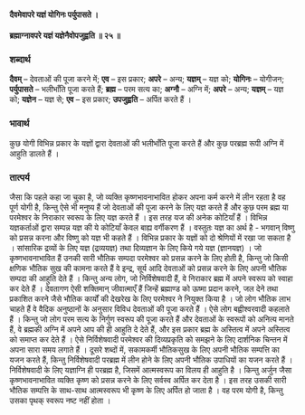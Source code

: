 #### दैवमेवापरे यज्ञं योगिनः पर्युपासते ।
#### ब्रह्माग्नावपरे यज्ञं यज्ञेनैवोपजुह्वति ॥ २५ ॥

### शब्दार्थ

**दैवम्** – देवताओं की पूजा करने में; **एव** – इस  प्रकार; **अपरे** – अन्य; **यज्ञम्** – यज्ञ को; **योगिनः** – योगीजन; **पर्युपासते** – भलीभाँति पूजा करते हैं; **ब्रह्म** – परम सत्य का; **अग्नौ** – अग्नि में; **अपरे** – अन्य; **यज्ञम्** – यज्ञ को; **यज्ञेन** – यज्ञ से; **एव** – इस प्रकार; **उपजुह्वति** – अर्पित करते हैं ।

### भावार्थ

कुछ योगी विभिन्न प्रकार के यज्ञों द्वारा देवताओं की भलीभाँति पूजा करते हैं और कुछ परब्रह्म रूपी अग्नि में आहुति डालते हैं ।

### तात्पर्य

जैसा कि पहले कहा जा चुका है, जो व्यक्ति कृष्णभावनाभावित होकर अपना कर्म करने में लीन रहता है वह पूर्ण योगी है, किन्तु ऐसे भी मनुष्य हैं जो देवताओं की पूजा करने के लिए यज्ञ करते हैं और कुछ परम ब्रह्म या परमेश्वर के निराकार स्वरूप के लिए यज्ञ करते हैं । इस तरह यज की अनेक कोटियाँ हैं । विभिन्न यज्ञकर्ताओं द्वारा सम्पन्न यज्ञ की ये कोटियाँ केवल बाह्य वर्गीकरण हैं । वस्तुतः यज्ञ का अर्थ है - भगवान् विष्णु को प्रसन्न करना और विष्णु को यज्ञ भी कहते हैं । विभिन्न प्रकार के यज्ञों को दो श्रेणियों में रखा जा सकता है । सांसारिक द्रव्यों के लिए यज्ञ (द्रव्ययज्ञ) तथा दिव्यज्ञान के लिए किये गये यज्ञ (ज्ञानयज्ञ) । जो कृष्णभावनाभावित हैं उनकी सारी भौतिक सम्पदा परमेश्वर को प्रसन्न करने के लिए होती है, किन्तु जो किसी क्षणिक भौतिक सुख की कामना करते हैं वे इन्द्र, सूर्य आदि देवताओं को प्रसन्न करने के लिए अपनी भौतिक सम्पदा की आहुति देते हैं । किन्तु अन्य लोग, जो निर्विशेषवादी हैं, वे निराकार ब्रह्म में अपने स्वरूप को स्वाहा कर देते हैं । देवतागण ऐसी शक्तिमान् जीवात्माएँ हैं जिन्हें ब्रह्माण्ड को ऊष्मा प्रदान करने, जल देने तथा प्रकाशित करने जैसे भौतिक कार्यों की देखरेख के लिए परमेश्वर ने नियुक्त किया है । जो लोग भौतिक लाभ चाहते हैं वे वैदिक अनुष्ठानों के अनुसार विविध देवताओं की पूजा करते हैं । ऐसे लोग बह्वीश्वरवादी कहलाते हैं । किन्तु जो लोग परम सत्य के निर्गुण स्वरूप की पूजा करते हैं और देवताओं के स्वरूपों को अनित्य मानते हैं, वे ब्रह्मकी अग्नि में अपने आप की ही आहुति दे देते हैं, और इस प्रकार ब्रह्म के अस्तित्व में अपने अस्तित्व को समाप्त कर देते हैं । ऐसे निर्विशेषवादी परमेश्वर की दिव्यप्रकृति को समझने के लिए दार्शनिक चिन्तन में अपना सारा समय लगाते हैं । दूसरे शब्दों में, सकामकर्मी भौतिकसुख के लिए अपनी भौतिक सम्पत्ति का यजन करते हैं, किन्तु निर्विशेषवादी परब्रह्म में लीन होने के लिए अपनी भौतिक उपाधियों का यजन करते हैं । निर्विशेषवादी के लिए यज्ञाग्नि ही परब्रह्म है, जिसमें आत्मस्वरूप का विलय ही आहुति है । किन्तु अर्जुन जैसा कृष्णभावनाभावित व्यक्ति कृष्ण को प्रसन्न करने के लिए सर्वस्व अर्पित कर देता है । इस तरह उसकी सारी भौतिक सम्पत्ति के साथ-साथ आत्मस्वरूप भी कृष्ण के लिए अर्पित हो जाता है । वह परम योगी है, किन्तु उसका पृथक् स्वरूप नष्ट नहीं होता ।